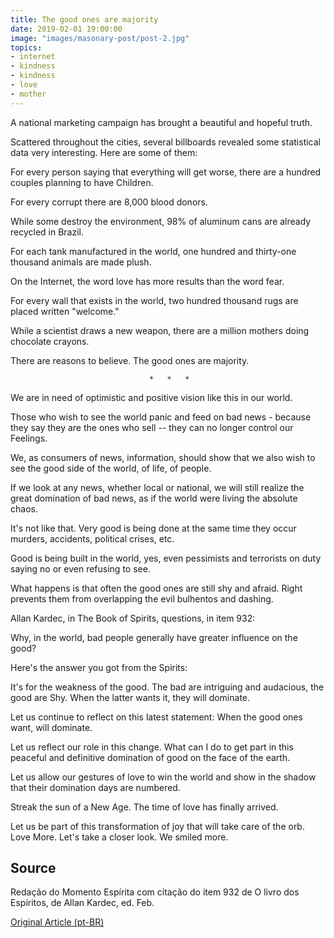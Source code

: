 ```yaml
---
title: The good ones are majority
date: 2019-02-01 19:00:00
image: "images/masonary-post/post-2.jpg"
topics: 
- internet
- kindness
- kindness
- love
- mother
---
```



A national marketing campaign has brought a beautiful and hopeful truth.

Scattered throughout the cities, several billboards revealed some statistical data
very interesting. Here are some of them:

For every person saying that everything will get worse, there are a hundred couples planning to have
Children.

For every corrupt there are 8,000 blood donors.

While some destroy the environment, 98% of aluminum cans are already
recycled in Brazil.

For each tank manufactured in the world, one hundred and thirty-one thousand animals are made
plush.

On the Internet, the word love has more results than the word fear.

For every wall that exists in the world, two hundred thousand rugs are placed written
"welcome."

While a scientist draws a new weapon, there are a million mothers doing
chocolate crayons.

There are reasons to believe. The good ones are majority.

                                   *   *   *

We are in need of optimistic and positive vision like this in our world.

Those who wish to see the world panic and feed on bad news -
because they say they are the ones who sell -- they can no longer control our
Feelings.

We, as consumers of news, information, should show that
we also wish to see the good side of the world, of life, of people.

If we look at any news, whether local or national, we will still
realize the great domination of bad news, as if the world were
living the absolute chaos.

It's not like that. Very good is being done at the same time they occur
murders, accidents, political crises, etc.

Good is being built in the world, yes, even pessimists and terrorists
on duty saying no or even refusing to see.

What happens is that often the good ones are still shy and afraid. Right
prevents them from overlapping the evil bulhentos and dashing.

Allan Kardec, in The Book of Spirits, questions, in item 932:

Why, in the world, bad people generally have greater influence on the good?

Here's the answer you got from the Spirits:

It's for the weakness of the good. The bad are intriguing and audacious, the good are
Shy. When the latter wants it, they will dominate.

Let us continue to reflect on this latest statement: When the good ones want,
will dominate.

Let us reflect our role in this change. What can I do to get part
in this peaceful and definitive domination of good on the face of the earth.

Let us allow our gestures of love to win the world and show in the shadow that their
domination days are numbered.

Streak the sun of a New Age. The time of love has finally arrived.

Let us be part of this transformation of joy that will take care of the orb. Love
More. Let's take a closer look. We smiled more.


## Source
Redação do Momento Espírita com citação do item 932 de O livro dos Espíritos,
de Allan Kardec, ed. Feb.

[Original Article (pt-BR)](http://www.momento.com.br/pt/ler_texto.php?id=3215)
